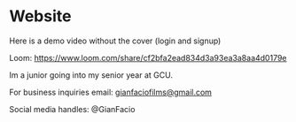 # Website
Here is a demo video without the cover (login and signup)

Loom: https://www.loom.com/share/cf2bfa2ead834d3a93ea3a8aa4d0179e

Im a junior going into my senior year at GCU.

For business inquiries email: gianfaciofilms@gmail.com

Social media handles: @GianFacio

